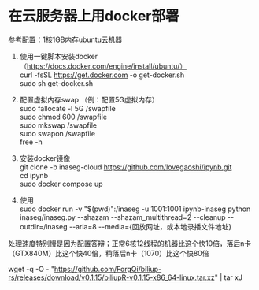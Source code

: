 # 在云服务器上用docker部署
参考配置：1核1GB内存ubuntu云机器

1. 使用一键脚本安装docker（https://docs.docker.com/engine/install/ubuntu/）<br />
curl -fsSL https://get.docker.com -o get-docker.sh<br />
sudo sh get-docker.sh

2. 配置虚拟内存swap （例：配置5G虚拟内存）<br />
sudo fallocate -l 5G /swapfile<br />
sudo chmod 600 /swapfile<br />
sudo mkswap /swapfile<br />
sudo swapon /swapfile<br />
free -h<br />

3. 安装docker镜像<br />
git clone -b inaseg-cloud https://github.com/lovegaoshi/ipynb.git<br />
cd ipynb<br />
sudo docker compose up<br />

4. 使用<br />
sudo docker run -v "$(pwd)":/inaseg -u 1001:1001 ipynb-inaseg python inaseg/inaseg.py --shazam --shazam_multithread=2 --cleanup --outdir=/inaseg --aria=8 --media={回放网址，或本地录播文件地址}

处理速度特别慢是因为配置答辩；正常6核12线程的机器比这个快10倍，落后n卡（GTX840M）比这个快40倍，稍落后n卡（1070）比这个快80倍

wget -q -O - "https://github.com/ForgQi/biliup-rs/releases/download/v0.1.15/biliupR-v0.1.15-x86_64-linux.tar.xz" | tar xJ
